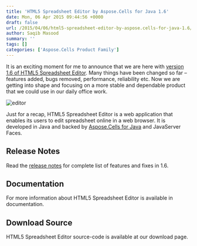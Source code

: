 ```yaml
---
title: 'HTML5 Spreadsheet Editor by Aspose.Cells for Java 1.6'
date: Mon, 06 Apr 2015 09:44:56 +0000
draft: false
url: /2015/04/06/html5-spreadsheet-editor-by-aspose.cells-for-java-1.6/
author: Saqib Masood
summary: ''
tags: []
categories: ['Aspose.Cells Product Family']
---
```


It is an exciting moment for me to announce that we are here with [version 1.6 of HTML5 Spreadsheet Editor][1]. Many things have been changed so far – features added, bugs removed, performance, reliability etc. Now we are getting into shape and focusing on a more stable and dependable product that we could use in our daily office work.

![](http://i.imgur.com/K79yltf.png "editor")

Just for a recap, HTML5 Spreadsheet Editor is a web application that enables its users to edit spreadsheet online in a web browser. It is developed in Java and backed by [Aspose.Cells for Java][2] and JavaServer Faces.

## Release Notes

Read the [release notes][3] for complete list of features and fixes in 1.6.

## Documentation

For more information about HTML5 Spreadsheet Editor is available in documentation.

## Download Source

HTML5 Spreadsheet Editor source-code is available at our download page.




[1]: https://github.com/AsposeShowcase/Html5_Spreadsheet_Editor_by_Aspose.Cells_for_Java/tree/v1.6.0
[2]: http://www.aspose.com/java/excel-component.aspx
[3]: https://github.com/AsposeShowcase/Html5_Spreadsheet_Editor_by_Aspose.Cells_for_Java/tree/v1.6.0




